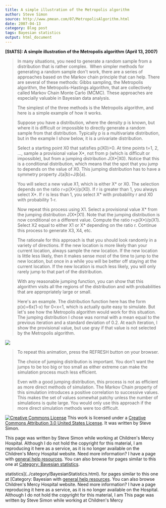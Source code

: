 ```yaml
---
title: A simple illustration of the Metropolis algorithm
author: Steve Simon
source: http://www.pmean.com/07/MetropolisAlgorithm.html
date: 2007-04-13
category: Blog post
tags: Bayesian statistics
output: html_document
---
```

**[StATS]: A simple illustration of the Metropolis
algorithm (April 13, 2007)**

> In many situations, you need to generate a random sample from a
> distribution that is rather complex.  When simpler methods for
> generating a random sample don\'t work, there are a series of
> approaches based on the Markov chain principle that can help. There
> are several of these methods: Gibbs sampling, the Metropolis
> algorithm, the Metropolis-Hastings algorithm, that are collectively
> called Markov Chain Monte Carlo (MCMC). These approaches are
> especially valuable in Bayesian data analysis.
>
> The simplest of the three methods is the Metropolis algorithm, and
> here is a simple example of how it works.
>
> Suppose you have a distribution, where the density p is known, but
> where it is difficult or impossible to directly generate a random
> sample from that distribution. Typically p is a multivariate
> distribution, but in the example I show below, it is a univariate
> distribution.
>
> Select a starting point X0 that satisfies p(X0)\>0. At time points
> t=1, 2, \..., sample a provisional value X\*, not from p (which is
> difficult or impossible), but from a jumping distribution J(X\*\|X0).
> Notice that this is a conditional distribution, which means that the
> spot that you jump to depends on the value of X0. This jumping
> distribution has to have a symmetry property J(a\|b)=J(b\|a).
>
> You will select a new value X1, which is either X\* or X0. The
> selection depends on the ratio r=p(X\*)/p(X0). If r is greater than 1,
> you always select X\*. If r is less than 1, you select X\* with
> probability r and X0 with probability 1-r.
>
> Now repeat this process using X1. Select a provisional value X\* from
> the jumping distribution J(X\*\|X1). Note that the jumping
> distribution is now conditional on a different value. Compute the
> ratio r=p(X\*)/p(X1). Select X2 equal to either X1 or X\* depending on
> the ratio r. Continue this process to generate X3, X4, etc.
>
> The rationale for this approach is that you should look randomly in a
> variety of directions. If the new location is more likely than your
> current location, always sample the new location. If the new location
> is little less likely, then it makes sense most of the time to jump to
> the new location, but once in a while you will be better off staying
> at the current location. If the new location is much less likely, you
> will only rarely jump to that part of the distribution.
>
> With any reasonable jumping function, you can show that this algorithm
> visits all the regions of the distribution and with probabilities that
> are appropriately large or small.
>
> Here\'s an example. The distribution function here has the form
> p(x)=6x(1-x) for 0\<x\<1, which is actually quite easy to simulate.
> But let\'s see how the Metropolis algorithm would work for this
> situation. The jumping distribution I chose was normal with a mean
> equal to the previous iteration and a standard deviation of 0.2. At
> each iteration, I show the provisional value, but use gray if that
> value is not selected by the Metropolis algorithm.
>
![](../../../web/images/07/MetropolisAlgorithm01.gif)
>
> To repeat this animation, press the REFRESH button on your browser.
>
> The choice of jumping distribution is important. You don\'t want the
> jumps to be too big or too small as either extreme can make the
> simulation process much less efficient.
>
> Even with a good jumping distribution, this process is not as
> efficient as more direct methods of simulation. The Markov Chain
> property of this simulation introduces a positive correlation to
> successive values. This makes the set of values somewhat patchy unless
> the number of simulations is quite large. You would only use this
> approach if the more direct simulation methods were too difficult.

[![Creative Commons
License](http://i.creativecommons.org/l/by/3.0/us/80x15.png)](http://creativecommons.org/licenses/by/3.0/us/)
This work is licensed under a [Creative Commons Attribution 3.0 United
States License](http://creativecommons.org/licenses/by/3.0/us/). It was
written by Steve Simon.

This page was written by Steve Simon while working at Children\'s Mercy
Hospital. Although I do not hold the copyright for this material, I am
reproducing it here as a service, as it is no longer available on the
Children\'s Mercy Hospital website. Need more information? I have a page
with [general help resources](../GeneralHelp.html). You can also browse
for pages similar to this one at [Category: Bayesian
statistics](../category/BayesianStatistics.html).
<!---More--->
statistics](../category/BayesianStatistics.html).
for pages similar to this one at [Category: Bayesian
with [general help resources](../GeneralHelp.html). You can also browse
Children\'s Mercy Hospital website. Need more information? I have a page
reproducing it here as a service, as it is no longer available on the
Hospital. Although I do not hold the copyright for this material, I am
This page was written by Steve Simon while working at Children\'s Mercy

<!---Do not use
**[StATS]: A simple illustration of the Metropolis
This page was written by Steve Simon while working at Children\'s Mercy
Hospital. Although I do not hold the copyright for this material, I am
reproducing it here as a service, as it is no longer available on the
Children\'s Mercy Hospital website. Need more information? I have a page
with [general help resources](../GeneralHelp.html). You can also browse
for pages similar to this one at [Category: Bayesian
statistics](../category/BayesianStatistics.html).
--->

